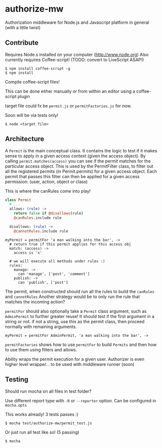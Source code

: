 authorize-mw
============

Authorization middleware for Node.js and Javascript platform in general (with a little twist)

## Contribute

Requires Node.s installed on your computer (http://www.node.org)
Also currently requires Coffee-script! (TODO: convert to LiveScript ASAP!)

```
$ npm install coffee-script -g
$ npm install
```

Compile coffee-script files!

This can be done either manually or from within an editor using a coffee-script plugin

target file could fx be `permit.js` or `permitFactories.js` for now.

Soon will be via tests only!

`$ node <target file>`

## Architecture

A `Permit` is the main conceptual class. It contains the logic to test if it makes sense to apply in a given
access context (given the access object). By calling `permit.matches(access)` you can see if the permit matches for
the particular access object.
This is used by the PermitFilter class, to filter out all the registered permits (in Permit.permits) for a given access object.
Each permit that passes this filter can then be applied for a given access permission: (user, action, object or class)

This is where the canRules come into play!

```coffeescript
class Permit
  # ...
  allows: (rule) ->
    return false if @disallows(rule)
    @canRules.include rule

  disallows: (rule) ->
    @cannotRules.include rule
```

```
myPermit = permitFor 'a man walking into the bar', ->
  # return true if this permit applies for this access obj
  match: (access) ->
    access is 'x'

  # we will execute all methods under rules :)
  rules:
    manage: ->
      can 'manage', ['post', 'comment']
    publish: ->
      can 'publish', ['post']
```

The permit, when constructed should run all the rules to build the `canRules` and `cannotRules`
Another strategy would be to only run the rule that matches the incoming action?

`permitFor` should also optionally take a `Permit` class argument, such as `AdminPermit` to further greater reuse!
It should test if the first argument in a string or not. if not a string, use this as the permit class,
then proceed normally with remaining arguments.

`myPermit = permitFor AdminPermit, 'a man walking into the bar', ->`

`permitFactories` shows how to use `permitFor` to build `Permits` and then how to use them using filters and allows.

Ability wraps the permit execution for a given user.
Authorizer is even higher level wrapper... to be used with middleware runner (soon)

## Testing

Should run mocha on all files in test folder?

Use different report type with `-R` or `--reporter` option. Can be configured in `mocha.opts`

This works already! 3 tests passes :)

`$ mocha test/authorize-mw/permit_test.js`

Or just run all test like so! (5 passing)

`$ mocha`


